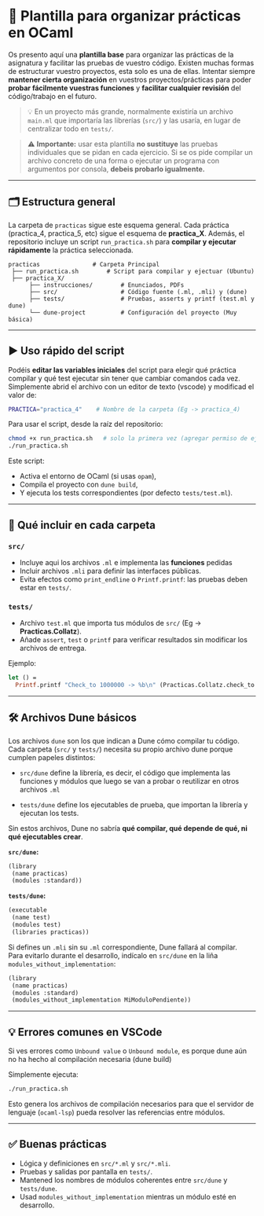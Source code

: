 # 🧩 Plantilla para organizar prácticas en OCaml

Os presento aquí una **plantilla base** para organizar las prácticas de la asignatura y facilitar las pruebas de vuestro código. Existen muchas formas de estructurar vuestro proyectos, esta solo es una de ellas. Intentar siempre **mantener cierta organización** en vuestros proyectos/prácticas para poder **probar fácilmente vuestras funciones** y **facilitar cualquier revisión** del código/trabajo en el futuro.

> 💡 En un proyecto más grande, normalmente existiría un archivo `main.ml` que importaría las librerías (`src/`) y las usaría, en lugar de centralizar todo en `tests/`.

> ⚠️ **Importante:** usar esta plantilla **no sustituye** las pruebas individuales que se pidan en cada ejercicio. Si se os pide compilar un archivo concreto de una forma o ejecutar un programa con argumentos por consola, **debeis probarlo igualmente.**

---

## 🗂️ Estructura general

La carpeta de `practicas` sigue este esquema general. Cada práctica (practica_4, practica_5, etc) sigue el esquema de **practica_X**. Además, el repositorio incluye un script `run_practica.sh` para **compilar y ejecutar rápidamente** la práctica seleccionada.

```
practicas               # Carpeta Principal
 ├── run_practica.sh        # Script para compilar y ejectuar (Ubuntu)
 ├── practica_X/
      ├── instrucciones/        # Enunciados, PDFs
      ├── src/                  # Código fuente (.ml, .mli) y (dune)
      ├── tests/                # Pruebas, asserts y printf (test.ml y dune)
      └── dune-project          # Configuración del proyecto (Muy básica)
```

---

## ▶️ Uso rápido del script

Podéis **editar las variables iniciales** del script para elegir qué práctica compilar y qué test ejecutar sin tener que cambiar comandos cada vez. Simplemente abrid el archivo con un editor de texto (vscode) y modificad el valor de:

```bash
PRACTICA="practica_4"    # Nombre de la carpeta (Eg -> practica_4)
```

Para usar el script, desde la raíz del repositorio:

```bash
chmod +x run_practica.sh   # solo la primera vez (agregar permiso de ejecucion)
./run_practica.sh
```

Este script:
- Activa el entorno de OCaml (si usas `opam`),
- Compila el proyecto con `dune build`,
- Y ejecuta los tests correspondientes (por defecto `tests/test.ml`).

---

## 📘 Qué incluir en cada carpeta

### `src/`
- Incluye aqui los archivos `.ml` e implementa las **funciones** pedidas
- Incluir archivos `.mli` para definir las interfaces públicas.
- Evita efectos como `print_endline` o `Printf.printf`: las pruebas deben estar en `tests/`.

### `tests/`
- Archivo `test.ml` que importa tus módulos de `src/` (Eg -> **Practicas.Collatz**).
- Añade `assert`, `test` o `printf` para verificar resultados sin modificar los archivos de entrega.

Ejemplo:
```ocaml
let () =
  Printf.printf "Check_to 1000000 -> %b\n" (Practicas.Collatz.check_to 1000000);
```

---

## 🛠️ Archivos Dune básicos

Los archivos `dune` son los que indican a Dune cómo compilar tu código.
Cada carpeta (`src/` y `tests/`) necesita su propio archivo dune porque cumplen papeles distintos:

- `src/dune` define la librería, es decir, el código que implementa las funciones y módulos que luego se van a probar o reutilizar en otros archivos `.ml`

- `tests/dune` define los ejecutables de prueba, que importan la librería y ejecutan los tests.

Sin estos archivos, Dune no sabría **qué compilar, qué depende de qué, ni qué ejecutables crear**.

**`src/dune`:**
```lisp
(library
 (name practicas)
 (modules :standard))
```

**`tests/dune`:**
```lisp
(executable
 (name test)
 (modules test)
 (libraries practicas))
```

Si defines un `.mli` sin su `.ml` correspondiente, Dune fallará al compilar.  
Para evitarlo durante el desarrollo, indícalo en `src/dune` en la liña `modules_without_implementation`:

```lisp
(library
 (name practicas)
 (modules :standard)
 (modules_without_implementation MiModuloPendiente))
```

---

## 💡 Errores comunes en VSCode

Si ves errores como `Unbound value` o `Unbound module`, es porque dune aún no ha hecho al compilación necesaria (dune build)

Simplemente ejecuta:

```bash
./run_practica.sh
```

Esto genera los archivos de compilación necesarios para que el servidor de lenguaje (`ocaml-lsp`) pueda resolver las referencias entre módulos.

---

## ✅ Buenas prácticas

- Lógica y definiciones en `src/*.ml` y `src/*.mli`.  
- Pruebas y salidas por pantalla en `tests/`.  
- Mantened los nombres de módulos coherentes entre `src/dune` y `tests/dune`.  
- Usad `modules_without_implementation` mientras un módulo esté en desarrollo.
